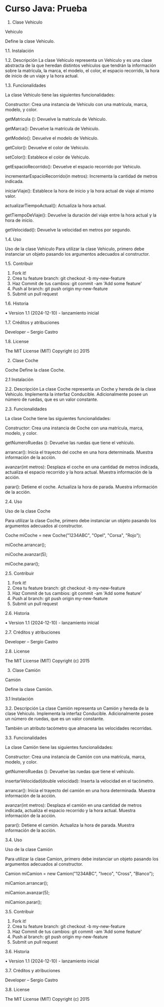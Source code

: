 # Curso Java: Prueba
1. Clase Vehiculo
   
Vehiculo

Define la clase Vehiculo.

1.1.	Instalación

1.2. Descripción
La clase Vehiculo representa un Vehiculo y es una clase abstracta de la que heredan distintos vehículos que tendrán la información sobre la matrícula, la marca, el modelo, el color, el espacio recorrido, la hora de inicio de un viaje y la hora actual.

1.3. Funcionalidades

La clase Vehiculo tiene las siguientes funcionalidades:

Constructor: Crea una instancia de Vehiculo con una matrícula, marca, modelo, y color.

getMatricula (): Devuelve la matrícula de Vehiculo.

getMarca(): Devuelve la matrícula de Vehiculo.

getModelo(): Devuelve el modelo de Vehiculo.

getColor(): Devuelve el color de Vehiculo.

setColor(): Establece el color de Vehiculo.

getEspacioRecorrido(): Devuelve el espacio recorrido por Vehiculo.

incrementarEspacioRecorrido(in metros): Incrementa la cantidad de metros indicada.

iniciarViaje(): Establece la hora de inicio y la hora actual de viaje al mismo valor.

actualizarTiempoActual(): Actualiza la hora actual.

getTiempoDeViaje(): Devuelve la duración del viaje entre la hora actual y la hora de inicio. 

getVelocidad():  Devuelve la velocidad en metros por segundo.

1.4. Uso

Uso de la clase Vehiculo
Para utilizar la clase Vehiculo, primero debe instanciar un objeto pasando los argumentos adecuados al constructor. 

1.5. Contribuir

  1.	Fork it!
  2.	Crea tu feature branch: git checkout -b my-new-feature
  3.	Haz Commit de tus cambios: git commit -am 'Add some feature'
  4.	Push al branch: git push origin my-new-feature
  5.	Submit un pull request

1.6. Historia

•	Version 1.1 (2024-12-10) - lanzamiento inicial

1.7. Créditos y atribuciones

Developer – Sergio Castro

1.8. License

The MIT License (MIT)
Copyright (c) 2015 

2. Clase Coche
   
Coche
Define la clase Coche.

2.1 Instalación

2.2. Descripción
La clase Coche representa un Coche y hereda de la clase Vehiculo. Implementa la interfaz Conducible. Adicionalmente posee un número de ruedas, que es un valor constante.

2.3. Funcionalidades

La clase Coche tiene las siguientes funcionalidades:

Constructor: Crea una instancia de Coche con una matrícula, marca, modelo, y color.

getNumeroRuedas (): Devuelve las ruedas que tiene el vehículo.

arrancar(): Inicia el trayecto del coche en una hora determinada. Muestra información de la acción.

avanzar(int metros): Desplaza el coche en una cantidad de metros indicada, actualiza el espacio recorrido y la hora actual. Muestra información de la acción.

parar():  Detiene el coche. Actualiza la hora de parada. Muestra información de la acción.

2.4. Uso

Uso de la clase Coche

Para utilizar la clase Coche, primero debe instanciar un objeto pasando los argumentos adecuados al constructor. 

Coche miCoche = new Coche("1234ABC", "Opel", "Corsa", "Rojo");

miCoche.arrancar();

miCoche.avanzar(5);

miCoche.parar();

2.5. Contribuir

  1.	Fork it!
  2.	Crea tu feature branch: git checkout -b my-new-feature
  3.	Haz Commit de tus cambios: git commit -am 'Add some feature'
  4.	Push al branch: git push origin my-new-feature
  5.	Submit un pull request
      
2.6. Historia

•	Version 1.1 (2024-12-10) - lanzamiento inicial

2.7. Créditos y atribuciones

Developer – Sergio Castro

2.8. License

The MIT License (MIT)
Copyright (c) 2015

3. Clase Camión
   
Camión

Define la clase Camión.

3.1 Instalación

3.2. Descripción
La clase Camión representa un Camión y hereda de la clase Vehiculo. Implementa la interfaz Conducible. Adicionalmente posee un número de ruedas, que es un valor constante.

También un atributo tacómetro que almacena las velocidades recorridas.

3.3. Funcionalidades

La clase Camión tiene las siguientes funcionalidades:

Constructor: Crea una instancia de Camión con una matrícula, marca, modelo, y color.

getNumeroRuedas (): Devuelve las ruedas que tiene el vehículo.

insertarVelocidad(double velocidad): Inserta la velocidad en el tacómetro. 

arrancar(): Inicia el trayecto del camión en una hora determinada. Muestra información de la acción.

avanzar(int metros): Desplaza el camión en una cantidad de metros indicada, actualiza el espacio recorrido y la hora actual. Muestra información de la acción.

parar():  Detiene el camión. Actualiza la hora de parada. Muestra información de la acción.

3.4. Uso

Uso de la clase Camión

Para utilizar la clase Camion, primero debe instanciar un objeto pasando los argumentos adecuados al constructor. 

Camion miCamion = new Camion("1234ABC", "Iveco", "Cross", "Blanco");

miCamion.arrancar();

miCamion.avanzar(5);

miCamion.parar();

3.5. Contribuir

  1.	Fork it!
  2.	Crea tu feature branch: git checkout -b my-new-feature
  3.	Haz Commit de tus cambios: git commit -am 'Add some feature'
  4.	Push al branch: git push origin my-new-feature
  5.	Submit un pull request
      
3.6. Historia

•	Version 1.1 (2024-12-10) - lanzamiento inicial

3.7. Créditos y atribuciones

Developer – Sergio Castro

3.8. License

The MIT License (MIT)
Copyright (c) 2015
